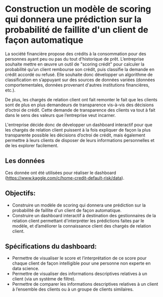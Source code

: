 # Construction un modèle de scoring qui donnera une prédiction sur la probabilité de faillite d'un client de façon automatique

La société financière propose des crédits à la consommation pour des personnes ayant peu ou pas du tout d'historique de prêt.
L’entreprise souhaite mettre en œuvre un outil de "scoring crédit" pour calculer la probabilité qu’un client rembourse son crédit, puis classifie la demande en crédit accordé ou refusé. 
Elle souhaite donc développer un algorithme de classification en s’appuyant sur des sources de données variées (données comportementales, données provenant 
d'autres institutions financières, etc.).

De plus, les chargés de relation client ont fait remonter le fait que les clients sont de plus en plus demandeurs de transparence vis-à-vis des décisions d’octroi de crédit.
Cette demande de transparence des clients va tout à fait dans le sens des valeurs que l’entreprise veut incarner.

L'entreprise décide donc de développer un dashboard interactif pour que les chargés de relation client puissent à la fois expliquer de façon la plus transparente
possible les décisions d’octroi de crédit, mais également permettre à leurs clients de disposer de leurs informations personnelles et de les explorer facilement.

## Les données

Ces donnée ont été utilisées pour réaliser le dashboard (https://www.kaggle.com/c/home-credit-default-risk/data).

## Objectifs:
* Construire un modèle de scoring qui donnera une prédiction sur la probabilité de faillite d'un client de façon automatique.
* Construire un dashboard interactif à destination des gestionnaires de la relation client permettant d'interpréter les prédictions faites par le modèle, et d’améliorer la connaissance client des chargés de relation client.

## Spécifications du dashboard:
* Permettre de visualiser le score et l’interprétation de ce score pour chaque client de façon intelligible pour une personne non experte en data science.
* Permettre de visualiser des informations descriptives relatives à un client (via un système de filtre).
* Permettre de comparer les informations descriptives relatives à un client à l’ensemble des clients ou à un groupe de clients similaires.
